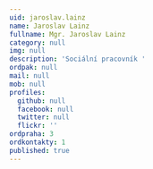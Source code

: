 ```yaml
---
uid: jaroslav.lainz
name: Jaroslav Lainz
fullname: Mgr. Jaroslav Lainz
category: null
img: null
description: 'Sociální pracovník '
ordpak: null
mail: null
mob: null
profiles:
  github: null
  facebook: null
  twitter: null
  flickr: ''
ordpraha: 3
ordkontakty: 1
published: true
---
```



